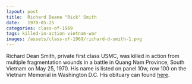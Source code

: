```yaml
---
layout: post
title:  Richard Deane "Rick" Smith
date:   1970-05-25
categories: class-of-1969
tags: killed-in-action vietnam-war
images: /assets/class-of-1969/richard-d-smith-1.png
---
```

Richard Dean Smith, private first class USMC, was killed in action from multiple fragmentation wounds in a battle in Quang Nam Province, South Vietnam on May 25, 1970. His name is listed on panel 10w, row 100 on the Vietnam Memorial in Washington D.C.  His obituary can found [here](http://tinyurl.com/jy4strp).
